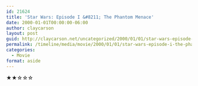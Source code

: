 ```yaml
---
id: 21624
title: 'Star Wars: Episode I &#8211; The Phantom Menace'
date: 2000-01-01T00:00:00-06:00
author: claycarson
layout: post
guid: http://claycarson.net/uncategorized/2000/01/01/star-wars-episode-i-the-phantom-menace/
permalink: /timeline/media/movie/2000/01/01/star-wars-episode-i-the-phantom-menace/
categories:
  - Movie
format: aside
---
```

<div class="media-details"></div>

<div class="media-creator"></div>

<div class="media-rating">★★☆☆☆</div>